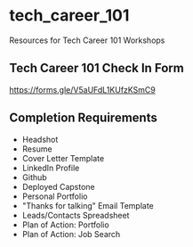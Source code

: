 # tech_career_101
Resources for Tech Career 101 Workshops

## Tech Career 101 Check In Form

https://forms.gle/V5aUFdL1KUfzKSmC9

## Completion Requirements

- Headshot
- Resume
- Cover Letter Template
- LinkedIn Profile
- Github
- Deployed Capstone
- Personal Portfolio
- "Thanks for talking" Email Template
- Leads/Contacts Spreadsheet
- Plan of Action: Portfolio
- Plan of Action: Job Search
